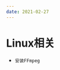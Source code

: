 ```yaml
---
date: 2021-02-27
---
```


<!--
 * @Author: your name
 * @Date: 2021-02-26 19:34:53
 * @LastEditTime: 2021-02-26 22:49:05
 * @LastEditors: Please set LastEditors
 * @Description: In User Settings Edit
 * @FilePath: \DailyNotes\Bot\commonNotes.md
-->
# Linux相关
- `安装FFmpeg`